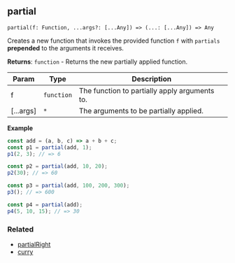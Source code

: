## partial

`partial(f: Function, ...args?: [...Any]) => (...: [...Any]) => Any`

Creates a new function that invokes the provided function `f` with `partials` **prepended** to the arguments it receives.

**Returns**: <code>function</code> - Returns the new partially applied function.

| Param | Type | Description |
| --- | --- | --- |
| f | <code>function</code> | The function to partially apply arguments to. |
| [...args] | <code>\*</code> | The arguments to be partially applied. |

**Example**
```js
const add = (a, b, c) => a + b + c;
const p1 = partial(add, 1);
p1(2, 3); // => 6

const p2 = partial(add, 10, 20);
p2(30); // => 60

const p3 = partial(add, 100, 200, 300);
p3(); // => 600

const p4 = partial(add);
p4(5, 10, 15); // => 30
```

### Related

- [partialRight](https://github.com/georapbox/js-fp-utils/tree/master/packages/partialRight)
- [curry](https://github.com/georapbox/js-fp-utils/tree/master/packages/curry)
